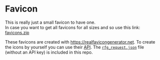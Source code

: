 # Favicon

This is really just a small favicon to have one.  
In case you want to get all favicons for all sizes and so use this link: [favicons.zip](https://github.com/rugk/threema-msgapi-webui/files/93403/favicons.zip)

These favicons are created with https://realfavicongenerator.net. To create the icons by yourself you can use their [API](https://realfavicongenerator.net/api/non_interactive_api#.Vpuc_FIxmUk). The [`rfg_request.json`](rfg_request.json) file (without an API key) is included in this repo.
